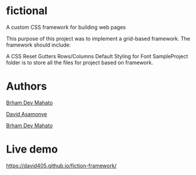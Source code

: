 # fictional
A custom CSS framework for building web pages

This purpose of this project was to implement a grid-based framework. The framework should include:

A CSS Reset 
Gutters 
Rows/Columns 
Default Styling for Font 
SampleProject folder is to store all the files for project based on framework.

# Authors
[Brham Dev Mahato](https://github.com/dev1980)

[David Asamonye](https://github.com/david405)

[Brham Dev Mahato](https://github.com/dev1980)

# Live demo
https://david405.github.io/fiction-framework/
